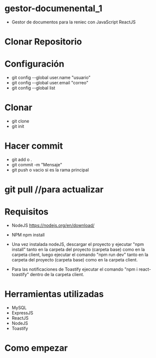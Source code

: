 # gestor-documenental_1
* Gestor de documentos para la reniec con JavaScript ReactJS

# Clonar Repositorio
# Configuración
* git config --global user.name "usuario"
* git config --global user.email "correo"
* git config --global list

# Clonar
* git clone <url del Repositorio>
* git init

# Hacer commit
* git add <ruta de archivos> o .
* git commit -m "Mensaje"
* git push <rama> o vacio si es la rama principal
# git pull //para actualizar


# Requisitos
* NodeJS
https://nodejs.org/en/download/
* NPM
npm install

* Una vez instalada nodeJS, descargar el proyecto y ejecutar "npm install" tanto en la carpeta del proyecto (carpeta base) como en la carpeta client, luego ejecutar el comando "npm run dev" tanto en la carpeta del proyecto (carpeta base) como en la carpeta client.

* Para las notificaciones de Toastify ejecutar el comando "npm i react-toastify" dentro de la carpeta client.

# Herramientas utilizadas
* MySQL
* ExpressJS
* ReactJS
* NodeJS
* Toastify
# Como empezar


